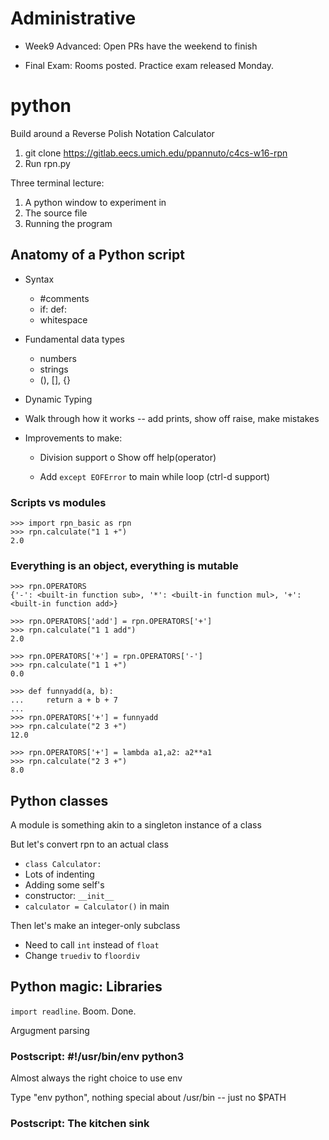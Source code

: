 Administrative
==============

 - Week9 Advanced: Open PRs have the weekend to finish

 - Final Exam: Rooms posted. Practice exam released Monday.

python
======

Build around a Reverse Polish Notation Calculator

1. git clone https://gitlab.eecs.umich.edu/ppannuto/c4cs-w16-rpn
2. Run rpn.py

Three terminal lecture:

1. A python window to experiment in
2. The source file
3. Running the program

## Anatomy of a Python script

 - Syntax
   - #comments
   - if: def:
   - whitespace

 - Fundamental data types
   - numbers
   - strings
   - (), [], {}

 - Dynamic Typing

 - Walk through how it works -- add prints, show off raise, make mistakes

 - Improvements to make:

   - Division support
      o Show off help(operator)

   - Add `except EOFError` to main while loop (ctrl-d support)


### Scripts vs modules

    >>> import rpn_basic as rpn
    >>> rpn.calculate("1 1 +")
    2.0

### __Everything is an object, everything is mutable__

    >>> rpn.OPERATORS
    {'-': <built-in function sub>, '*': <built-in function mul>, '+': <built-in function add>}

    >>> rpn.OPERATORS['add'] = rpn.OPERATORS['+']
    >>> rpn.calculate("1 1 add")
    2.0

    >>> rpn.OPERATORS['+'] = rpn.OPERATORS['-']
    >>> rpn.calculate("1 1 +")
    0.0

    >>> def funnyadd(a, b):
    ...     return a + b + 7
    ...
    >>> rpn.OPERATORS['+'] = funnyadd
    >>> rpn.calculate("2 3 +")
    12.0

    >>> rpn.OPERATORS['+'] = lambda a1,a2: a2**a1
    >>> rpn.calculate("2 3 +")
    8.0


## Python classes

A module is something akin to a singleton instance of a class

But let's convert rpn to an actual class

   - `class Calculator:`
   - Lots of indenting
   - Adding some self's
   - constructor: `__init__`
   - `calculator = Calculator()` in main

Then let's make an integer-only subclass

   - Need to call `int` instead of `float`
   - Change `truediv` to `floordiv`


## Python magic: Libraries

`import readline`. Boom. Done.

Argugment parsing


### Postscript: #!/usr/bin/env python3

Almost always the right choice to use env

Type "env python", nothing special about /usr/bin -- just no $PATH


### Postscript: The kitchen sink


